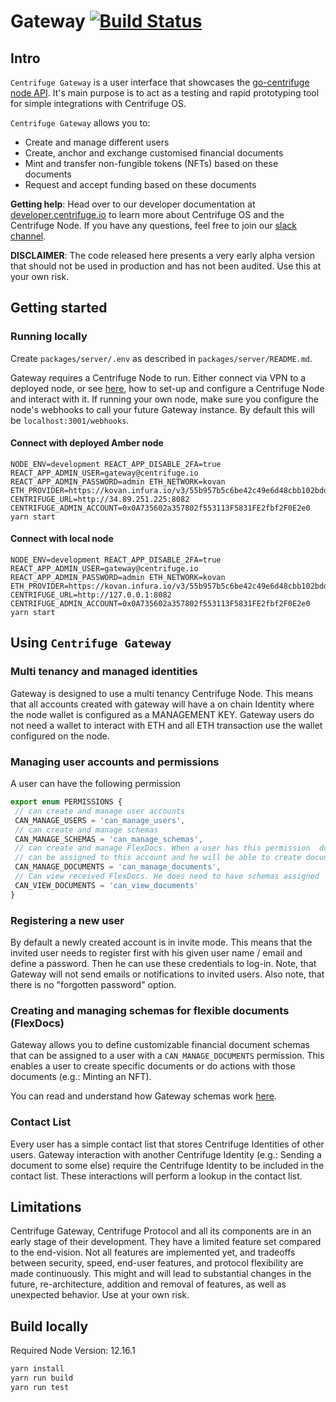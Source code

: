 # Gateway [![Build Status](https://travis-ci.com/centrifuge/gateway.svg?token=LpuoLEpkXWjp999VGisL&branch=develop)](https://travis-ci.com/centrifuge/gateway)

## Intro

`Centrifuge Gateway` is a user interface that showcases the [go-centrifuge node API](https://github.com/centrifuge/go-centrifuge/). It's main purpose is to act as a testing and rapid prototyping tool for simple integrations with Centrifuge OS.

`Centrifuge Gateway` allows you to:

- Create and manage different users
- Create, anchor and exchange customised financial documents
- Mint and transfer non-fungible tokens (NFTs) based on these documents
- Request and accept funding based on these documents

**Getting help**:
Head over to our developer documentation at [developer.centrifuge.io](http://developer.centrifuge.io) to learn more about Centrifuge OS and the Centrifuge Node. If you have any questions, feel free to join our [slack channel](https://join.slack.com/t/centrifuge-io/shared_invite/enQtNDYwMzQ5ODA3ODc0LTU4ZjU0NDNkOTNhMmUwNjI2NmQ2MjRiNzA4MGIwYWViNTkxYzljODU2OTk4NzM4MjhlOTNjMDAwNWZkNzY2YWY).

**DISCLAIMER**: The code released here presents a very early alpha version that should not be used in production and has not been audited. Use this at your own risk.

## Getting started

### Running locally

Create `packages/server/.env` as described in `packages/server/README.md`.

Gateway requires a Centrifuge Node to run. Either connect via VPN to a deployed node, or see [here](https://developer.centrifuge.io/cent-node/overview/introduction/), how to set-up and configure a Centrifuge Node and interact with it. If running your own node, make sure you configure the node's webhooks to call your future Gateway instance. By default this will be `localhost:3001/webhooks`.

#### Connect with deployed Amber node

```
NODE_ENV=development REACT_APP_DISABLE_2FA=true REACT_APP_ADMIN_USER=gateway@centrifuge.io REACT_APP_ADMIN_PASSWORD=admin ETH_NETWORK=kovan ETH_PROVIDER=https://kovan.infura.io/v3/55b957b5c6be42c49e6d48cbb102bdd5 CENTRIFUGE_URL=http://34.89.251.225:8082 CENTRIFUGE_ADMIN_ACCOUNT=0x0A735602a357802f553113F5831FE2fbf2F0E2e0 yarn start
```

#### Connect with local node

```
NODE_ENV=development REACT_APP_DISABLE_2FA=true REACT_APP_ADMIN_USER=gateway@centrifuge.io REACT_APP_ADMIN_PASSWORD=admin ETH_NETWORK=kovan ETH_PROVIDER=https://kovan.infura.io/v3/55b957b5c6be42c49e6d48cbb102bdd5 CENTRIFUGE_URL=http://127.0.0.1:8082 CENTRIFUGE_ADMIN_ACCOUNT=0x0A735602a357802f553113F5831FE2fbf2F0E2e0 yarn start
```

## Using `Centrifuge Gateway`

### Multi tenancy and managed identities

Gateway is designed to use a multi tenancy Centrifuge Node. This means that all accounts created with gateway will
have a on chain Identity where the node wallet is configured as a MANAGEMENT KEY. Gateway users do not
need a wallet to interact with ETH and all ETH transaction use the wallet configured on the node.

### Managing user accounts and permissions

A user can have the following permission

```javascript
export enum PERMISSIONS {
 // can create and manage user accounts
 CAN_MANAGE_USERS = 'can_manage_users',
 // can create and manage schemas
 CAN_MANAGE_SCHEMAS = 'can_manage_schemas',
 // can create and manage FlexDocs. When a user has this permission  document schemas
 // can be assigned to this account and he will be able to create documents
 CAN_MANAGE_DOCUMENTS = 'can_manage_documents',
 // Can view received FlexDocs. He does need to have schemas assigned
 CAN_VIEW_DOCUMENTS = 'can_view_documents'
}
```

### Registering a new user

By default a newly created account is in invite mode. This means that the invited user needs to register first with his given user name / email and define a password. Then he can use these credentials to log-in.
Note, that Gateway will not send emails or notifications to invited users. Also note, that there is no "forgotten password" option.

### Creating and managing schemas for flexible documents (FlexDocs)

Gateway allows you to define customizable financial document schemas that can be assigned to a user with a `CAN_MANAGE_DOCUMENTS` permission. This enables a user to create specific documents or do actions with those documents (e.g.: Minting an NFT).

You can read and understand how Gateway schemas work [here](https://centrifuge.hackmd.io/@rQf339bfSHi_a3rLcEuoaQ/S1Ofvf34B).

### Contact List

Every user has a simple contact list that stores Centrifuge Identities of other users. Gateway interaction with another Centrifuge Identity (e.g.: Sending a document to some else) require the Centrifuge Identity to be included in the contact list. These interactions will perform a lookup in the contact list.

## Limitations

Centrifuge Gateway, Centrifuge Protocol and all its components are in an early stage of their development. They have a limited feature set compared to the end-vision. Not all features are implemented yet, and tradeoffs between security, speed, end-user features, and protocol flexibility are made continuously. This might and will lead to substantial changes in the future, re-architecture, addition and removal of features, as well as unexpected behavior. Use at your own risk.

## Build locally

Required Node Version: 12.16.1

```bash
yarn install
yarn run build
yarn run test
```
